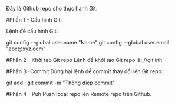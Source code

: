 Đây là Github repo cho thực hành Git.

#Phần 1 - Cấu hình Git:

Lệnh để cấu hình Git:

  git config --global user.name "Name"
  git config --global user.email "abc@xyz.com"
  
#Phần 2 - Khởi tạo Git repo
Lệnh để khởi tạo Git repo là: //git init

#Phần 3 -Commit
Dùng hai lệnh để commit thay đổi lên Git repo:

  git add .
  git commit -m "Thông điệp commit"

#Phần 4 - Púh
Push local repo lên Remote repo trên Github.
